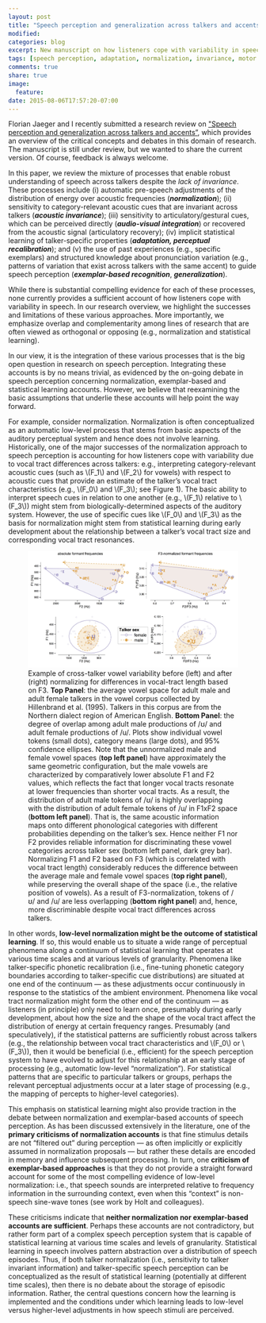 ```yaml
---
layout: post
title: "Speech perception and generalization across talkers and accents"
modified:
categories: blog
excerpt: New manuscript on how listeners cope with variability in speech
tags: [speech perception, adaptation, normalization, invariance, motor theory]
comments: true
share: true
image:
  feature:
date: 2015-08-06T17:57:20-07:00
---
```


Florian Jaeger and I recently submitted a research review on ["Speech perception and
generalization across talkers and accents”](https://www.academia.edu/14122668/Speech_perception_and_generalization_across_speakers_and_accents), which provides an overview
of the critical concepts and debates in this domain of research. The
manuscript is still under review, but we wanted to share the current
version. Of course, feedback is always welcome.

In this paper, we review the mixture of processes that enable robust
understanding of speech across talkers despite the *lack of invariance*.
These processes include (i) automatic pre-speech adjustments of the
distribution of energy over acoustic frequencies (**_normalization_**); (ii)
sensitivity to category-relevant acoustic cues that are invariant across
talkers (**_acoustic invariance_**); (iii) sensitivity to
articulatory/gestural cues, which can be perceived directly
(**_audio-visual integration_**) or recovered from the acoustic signal
(articulatory recovery); (iv) implicit statistical learning of
talker-specific properties (**_adaptation, perceptual recalibration_**); and
(v) the use of past experiences (e.g., specific exemplars) and
structured knowledge about pronunciation variation (e.g., patterns of
variation that exist across talkers with the same accent) to guide
speech perception (**_exemplar-based recognition_**, **_generalization_**).

While there is substantial compelling evidence for each of these
processes, none currently provides a sufficient account of how listeners
cope with variability in speech. In our research overview, we highlight
the successes and limitations of these various approaches. More
importantly, we emphasize overlap and complementarity among lines of
research that are often viewed as orthogonal or opposing (e.g.,
normalization and statistical learning).

In our view, it is the integration of these various processes that is
the big open question in research on speech perception. Integrating
these accounts is by no means trivial, as evidenced by the on-going
debate in speech perception concerning normalization, exemplar-based and
statistical learning accounts. However, we believe that reexamining the
basic assumptions that underlie these accounts will help point the way
forward.

For example, consider normalization. Normalization is often
conceptualized as an automatic low-level process that stems from basic
aspects of the auditory perceptual system and hence does not involve
learning. Historically, one of the major successes of the normalization
approach to speech perception is accounting for how listeners cope with
variability due to vocal tract differences across talkers: e.g.,
interpreting category-relevant acoustic cues (such as \\(F_1\\) and \\(F_2\\) for
vowels) with respect to acoustic cues that provide an estimate of the
talker’s vocal tract characteristics (e.g., \\(F_0\\) and \\(F_3\\); see Figure 1). The basic
ability to interpret speech cues in relation to one another (e.g., \\(F_1\\)
relative to \\(F_3\\)) might stem from biologically-determined aspects of the
auditory system. However, the use of specific cues like \\(F_0\\) and \\(F_3\\) as the
basis for normalization might stem from statistical learning during
early development about the relationship between a talker’s vocal tract
size and corresponding vocal tract resonances.

<figure>
	<a href="/images/vowel_space_male-vs-female.jpg"><img src="/images/vowel_space_male-vs-female.jpg" alt="image"></a>
	<figcaption>Example of cross-talker vowel variability before (left)
	and after (right) normalizing for differences in vocal-tract length
	based on F3. <b>Top Panel</b>: the average vowel space for adult male and
	adult female talkers in the vowel corpus collected by Hillenbrand et
	al. (1995). Talkers in this corpus are from the Northern dialect
	region of American English. <b>Bottom Panel</b>: the degree of overlap
	among adult male productions of /ʊ/ and adult female productions of
	/u/. Plots show individual vowel tokens (small dots), category means
	(large dots), and 95% confidence ellipses. Note that the unnormalized male and female vowel spaces (<b>top left
	panel</b>) have approximately the same geometric configuration, but the
	male vowels are characterized by comparatively lower absolute F1 and
	F2 values, which reflects the fact that longer vocal tracts resonate
	at lower frequencies than shorter vocal tracts. As a result, the
	distribution of adult male tokens of /ʊ/ is highly overlapping with
	the distribution of adult female tokens of /u/ in F1xF2 space
	(<b>bottom left panel</b>). That is, the same acoustic information maps
	onto different phonological categories with different probabilities
	depending on the talker’s sex. Hence neither F1 nor F2 provides
	reliable information for discriminating these vowel categories
	across talker sex (bottom left panel, dark grey bar). Normalizing F1
	and F2 based on F3 (which is correlated with vocal tract length)
	considerably reduces the difference between the average male and
	female vowel spaces (<b>top right panel</b>), while preserving the overall
	shape of the space (i.e., the relative position of vowels). As a
	result of F3-normalization, tokens of /ʊ/ and /u/ are less overlapping (<b>bottom right panel</b>) and, hence, more discriminable
	despite vocal tract differences across talkers.</figcaption>
</figure>

In other words, **low-level normalization might be the outcome of
statistical learning**. If so, this would enable us to situate a wide
range of perceptual phenomena along a continuum of statistical learning
that operates at various time scales and at various levels of
granularity. Phenomena like talker-specific phonetic recalibration
(i.e., fine-tuning phonetic category boundaries according to
talker-specific cue distributions) are situated at one end of the
continuum — as these adjustments occur continuously in response to the
statistics of the ambient environment. Phenomena like vocal tract
normalization might form the other end of the continuum — as listeners
(in principle) only need to learn once, presumably during early
development, about how the size and the shape of the vocal tract affect
the distribution of energy at certain frequency ranges. Presumably (and
speculatively), if the statistical patterns are sufficiently robust
across talkers (e.g., the relationship between vocal tract
characteristics and \\(F_0\\) or \\(F_3\\)), then it would be beneficial (i.e.,
efficient) for the speech perception system to have evolved to adjust
for this relationship at an early stage of processing (e.g., automatic
low-level “normalization”). For statistical patterns that are specific
to particular talkers or groups, perhaps the relevant perceptual
adjustments occur at a later stage of processing (e.g., the mapping of
percepts to higher-level categories).

This emphasis on statistical learning might also provide traction in the
debate between normalization and exemplar-based accounts of speech
perception. As has been discussed extensively in the literature, one of
the **primary criticisms of normalization accounts** is that fine stimulus
details are not “filtered out” during perception — as often implicitly
or explicitly assumed in normalization proposals — but rather these
details are encoded in memory and influence subsequent processing. In
turn, one **criticism of exemplar-based approaches** is that they do not
provide a straight forward account for some of the most compelling
evidence of low-level normalization: i.e., that speech sounds are
interpreted relative to frequency information in the surrounding
context, even when this “context” is non-speech sine-wave tones (see
work by Holt and colleagues).

These criticisms indicate that **neither normalization nor exemplar-based
accounts are sufficient**. Perhaps these accounts are not contradictory,
but rather form part of a complex speech perception system that is
capable of statistical learning at various time scales and levels of
granularity. Statistical learning in speech involves pattern abstraction
over a distribution of speech episodes. Thus, if both talker
normalization (i.e., sensitivity to talker invariant information) and
talker-specific speech perception can be conceptualized as the result of
statistical learning (potentially at different time scales), then there
is no debate about the storage of episodic information. Rather, the
central questions concern how the learning is implemented and the
conditions under which learning leads to low-level versus higher-level
adjustments in how speech stimuli are perceived.

